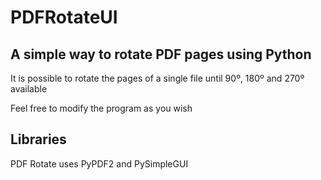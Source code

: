 # PDFRotateUI
## A simple way to rotate PDF pages using Python
It is possible to rotate the pages of a single file until 
90º, 180º and 270º available

Feel free to modify the program as you wish

## Libraries
PDF Rotate uses PyPDF2 and PySimpleGUI
